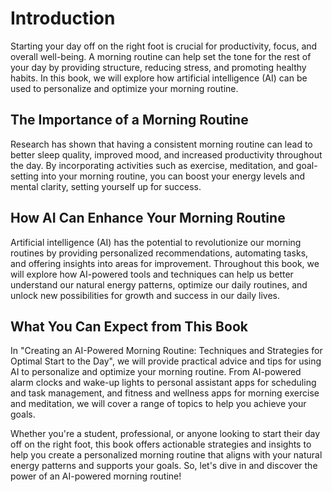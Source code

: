 Introduction
============

Starting your day off on the right foot is crucial for productivity, focus, and overall well-being. A morning routine can help set the tone for the rest of your day by providing structure, reducing stress, and promoting healthy habits. In this book, we will explore how artificial intelligence (AI) can be used to personalize and optimize your morning routine.

The Importance of a Morning Routine
-----------------------------------

Research has shown that having a consistent morning routine can lead to better sleep quality, improved mood, and increased productivity throughout the day. By incorporating activities such as exercise, meditation, and goal-setting into your morning routine, you can boost your energy levels and mental clarity, setting yourself up for success.

How AI Can Enhance Your Morning Routine
---------------------------------------

Artificial intelligence (AI) has the potential to revolutionize our morning routines by providing personalized recommendations, automating tasks, and offering insights into areas for improvement. Throughout this book, we will explore how AI-powered tools and techniques can help us better understand our natural energy patterns, optimize our daily routines, and unlock new possibilities for growth and success in our daily lives.

What You Can Expect from This Book
----------------------------------

In "Creating an AI-Powered Morning Routine: Techniques and Strategies for Optimal Start to the Day", we will provide practical advice and tips for using AI to personalize and optimize your morning routine. From AI-powered alarm clocks and wake-up lights to personal assistant apps for scheduling and task management, and fitness and wellness apps for morning exercise and meditation, we will cover a range of topics to help you achieve your goals.

Whether you're a student, professional, or anyone looking to start their day off on the right foot, this book offers actionable strategies and insights to help you create a personalized morning routine that aligns with your natural energy patterns and supports your goals. So, let's dive in and discover the power of an AI-powered morning routine!
